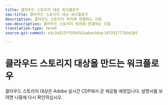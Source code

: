 ```yaml
---
title: 클라우드 스토리지 대상 워크플로우
seo-title: 클라우드 스토리지 대상 워크플로우
description: 클라우드 스토리지 위치에 연결하는 지침
seo-description: 클라우드 스토리지 위치에 연결하는 지침
translation-type: tm+mt
source-git-commit: e3c2a523ff35bfb2aabacbbac197251777b3e2b5

---
```



# 클라우드 스토리지 대상을 만드는 워크플로우

클라우드 스토리지 대상은 Adobe 실시간 CDP에서 곧 제공될 예정입니다. 설명서를 보려면 나중에 다시 확인하십시오.